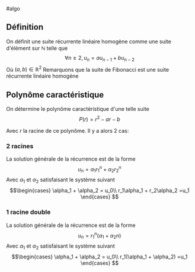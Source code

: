#algo 
## Définition
On définit une suite récurrente linéaire homogène comme une suite d'élément sur $\mathbb{N}$ telle que
$$\forall n \geq 2, u_n = au_{n-1} + bu_{n-2}$$ Où $(a,b) \in \mathbb{R}^2$
Remarquons que la suite de Fibonacci est une suite récurrente linéaire homogène

## Polynôme caractéristique
On détermine le polynôme caractéristique d'une telle suite
$$P(r) = r^2 - ar - b $$

Avec $r$ la racine de ce polynôme. 
Il y a alors 2 cas:
### 2 racines
La solution générale de la récurrence est de la forme
$$u_n = \alpha_1 r_1^n + \alpha_2 r_2^n$$
Avec $\alpha_1$ et $\alpha_2$ satisfaisant le système suivant
$$\begin{cases} 
      \alpha_1 + \alpha_2 = u_0\\
      r_1\alpha_1 + r_2\alpha_2 =u_1
   \end{cases}
$$

### 1 racine double
La solution générale de la récurrence est de la forme
$$u_n = r_1^n (\alpha_1+\alpha_2n)$$
Avec $\alpha_1$ et $\alpha_2$ satisfaisant le système suivant
$$\begin{cases} 
      \alpha_1 + \alpha_2 = u_0\\
      r_1(\alpha_1 + \alpha_2) =u_1
   \end{cases}
$$
